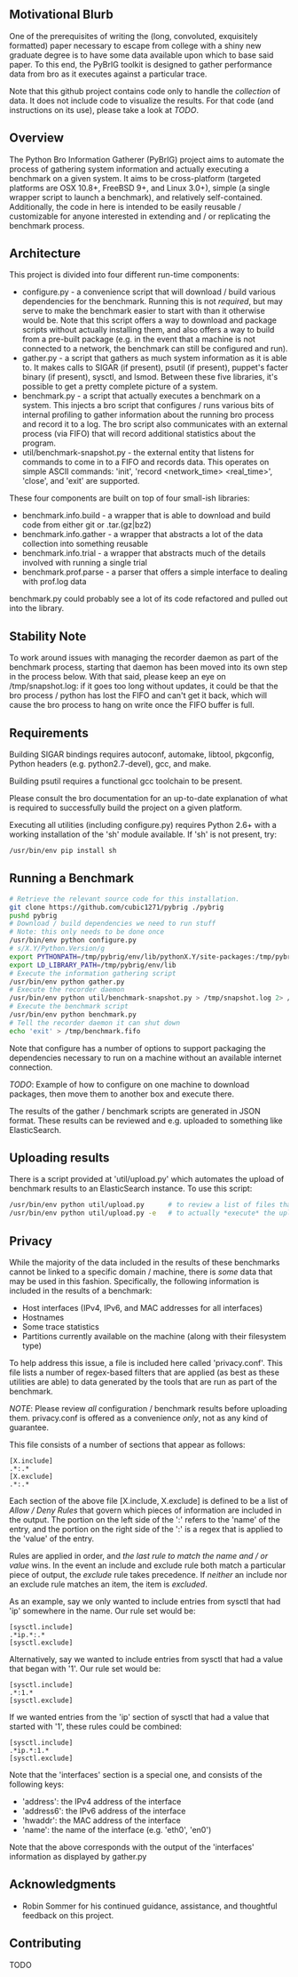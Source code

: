 Motivational Blurb
------------------

One of the prerequisites of writing the (long, convoluted, exquisitely formatted) paper necessary to escape from college with a shiny
new graduate degree is to have some data available upon which to base said paper.  To this end, the PyBrIG toolkit is designed to
gather performance data from bro as it executes against a particular trace.

Note that this github project contains code only to handle the _collection_ of data.  It does not include code to visualize the
results.  For that code (and instructions on its use), please take a look at _TODO_.

Overview
--------

The Python Bro Information Gatherer (PyBrIG) project aims to automate the process of gathering system information and actually executing
a benchmark on a given system.  It aims to be cross-platform (targeted platforms are OSX 10.8+, FreeBSD 9+, and Linux 3.0+),
simple (a single wrapper script to launch a benchmark), and relatively self-contained.  Additionally, the code in here is intended to be
easily reusable / customizable for anyone interested in extending and / or replicating the benchmark process.

Architecture
------------

This project is divided into four different run-time components:

* configure.py - a convenience script that will download / build various dependencies for the benchmark.  Running this is not *required*,
but may serve to make the benchmark easier to start with than it otherwise would be.  Note that this script offers a way to download and
package scripts without actually installing them, and also offers a way to build from a pre-built package (e.g. in the event that a machine
is not connected to a network, the benchmark can still be configured and run).
* gather.py - a script that gathers as much system information as it is able to.  It makes calls to SIGAR (if present), psutil (if present),
puppet's facter binary (if present), sysctl, and lsmod.  Between these five libraries, it's possible to get a pretty complete picture of
a system.
* benchmark.py - a script that actually executes a benchmark on a system.  This injects a bro script that configures / runs various bits of
internal profiling to gather information about the running bro process and record it to a log.  The bro script also communicates with an
external process (via FIFO) that will record additional statistics about the program.
* util/benchmark-snapshot.py - the external entity that listens for commands to come in to a FIFO and records data.  This operates on
simple ASCII commands: 'init', 'record <PID> <network_time> <real_time>', 'close', and 'exit' are supported.

These four components are built on top of four small-ish libraries:

* benchmark.info.build - a wrapper that is able to download and build code from either git or .tar.(gz|bz2)
* benchmark.info.gather - a wrapper that abstracts a lot of the data collection into something reusable
* benchmark.info.trial - a wrapper that abstracts much of the details involved with running a single trial
* benchmark.prof.parse - a parser that offers a simple interface to dealing with prof.log data

benchmark.py could probably see a lot of its code refactored and pulled out into the library.

Stability Note
--------------

To work around issues with managing the recorder daemon as part of the benchmark process, starting that daemon has been moved into
its own step in the process below.  With that said, please keep an eye on /tmp/snapshot.log: if it goes too long without updates, it
could be that the bro process / python has lost the FIFO and can't get it back, which will cause the bro process to hang on write
once the FIFO buffer is full.

Requirements
------------

Building SIGAR bindings requires autoconf, automake, libtool, pkgconfig, Python headers (e.g. python2.7-devel), gcc, and make.

Building psutil requires a functional gcc toolchain to be present.

Please consult the bro documentation for an up-to-date explanation of what is required to successfully build the project on a given platform.

Executing all utilities (including configure.py) requires Python 2.6+ with a working installation of the 'sh' module
available.  If 'sh' is not present, try:

```bash
/usr/bin/env pip install sh
```

Running a Benchmark
-------------------

```bash
# Retrieve the relevant source code for this installation.
git clone https://github.com/cubic1271/pybrig ./pybrig
pushd pybrig
# Download / build dependencies we need to run stuff
# Note: this only needs to be done once
/usr/bin/env python configure.py
# s/X.Y/Python.Version/g
export PYTHONPATH=/tmp/pybrig/env/lib/pythonX.Y/site-packages:/tmp/pybrig/env/lib64/pythonX.Y/site-packages```
export LD_LIBRARY_PATH=/tmp/pybrig/env/lib
# Execute the information gathering script
/usr/bin/env python gather.py
# Execute the recorder daemon
/usr/bin/env python util/benchmark-snapshot.py > /tmp/snapshot.log 2> /tmp/snapshot.log&
# Execute the benchmark script
/usr/bin/env python benchmark.py
# Tell the recorder daemon it can shut down
echo 'exit' > /tmp/benchmark.fifo
```

Note that configure has a number of options to support packaging the dependencies necessary to run on a machine without
an available internet connection.

_TODO_: Example of how to configure on one machine to download packages, then move them to another box and execute there.

The results of the gather / benchmark scripts are generated in JSON format.  These results can be reviewed and e.g.
uploaded to something like ElasticSearch.

Uploading results
-----------------

There is a script provided at 'util/upload.py' which automates the upload of benchmark results to an ElasticSearch instance.  To use this script:

```bash
/usr/bin/env python util/upload.py      # to review a list of files that will be pushed onto an ES instance
/usr/bin/env python util/upload.py -e   # to actually *execute* the upload of the listed files
```

Privacy
-------

While the majority of the data included in the results of these benchmarks cannot be linked to a specific domain / machine,
there is *some* data that may be used in this fashion.  Specifically, the following information is included in the results
of a benchmark:

* Host interfaces (IPv4, IPv6, and MAC addresses for all interfaces)
* Hostnames
* Some trace statistics
* Partitions currently available on the machine (along with their filesystem type)

To help address this issue, a file is included here called 'privacy.conf'.  This file lists a number of regex-based filters
that are applied (as best as these utilities are able) to data generated by the tools that are run as part of the benchmark.

_NOTE_: Please review *all* configuration / benchmark results before uploading them.  privacy.conf is offered as a
convenience _only_, not as any kind of guarantee.

This file consists of a number of sections that appear as follows:

```
[X.include]
.*:.*
[X.exclude]
.*:.*
```

Each section of the above file [X.include, X.exclude] is defined to be a list of _Allow / Deny Rules_ that govern which pieces
of information are included in the output.  The portion on the left side of the ':' refers to the 'name' of the entry, and
the portion on the right side of the ':' is a regex that is applied to the 'value' of the entry.

Rules are applied in order, and _the last rule to match the name and / or value_ wins.  In the event an include and exclude
rule both match a particular piece of output, the _exclude_ rule takes precedence.  If _neither_ an include nor an exclude
rule matches an item, the item is _excluded_.

As an example, say we only wanted to include entries from sysctl that had 'ip' somewhere in the name.  Our rule set would be:

```
[sysctl.include]
.*ip.*:.*
[sysctl.exclude]
```

Alternatively, say we wanted to include entries from sysctl that had a value that began with '1'.  Our rule set would be:

```
[sysctl.include]
.*:1.*
[sysctl.exclude]
```

If we wanted entries from the 'ip' section of sysctl that had a value that started with '1', these rules could be combined:

```
[sysctl.include]
.*ip.*:1.*
[sysctl.exclude]
```

Note that the 'interfaces' section is a special one, and consists of the following keys:

* 'address': the IPv4 address of the interface
* 'address6': the IPv6 address of the interface
* 'hwaddr': the MAC address of the interface
* 'name': the name of the interface (e.g. 'eth0', 'en0')

Note that the above corresponds with the output of the 'interfaces' information as displayed by gather.py

Acknowledgments
---------------

* Robin Sommer for his continued guidance, assistance, and thoughtful feedback on this project.

Contributing
------------

TODO
